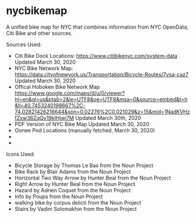 # nycbikemap
A unified bike map for NYC that combines information from NYC OpenData, Citi Bike and other sources.

Sources Used:
* Citi Bike Dock Locations: https://www.citibikenyc.com/system-data Updated March 30, 2020
* NYC Bike Network Map: https://data.cityofnewyork.us/Transportation/Bicycle-Routes/7vsa-caz7 Updated March 30, 2020
* Offical Hoboken Bike Network Map https://www.google.com/maps/d/u/0/viewer?hl=en&gl=us&ptab=2&ie=UTF8&oe=UTF8&msa=0&source=embed&t=h&ll=40.7453240198667%2C-74.02821426216644&spn=0.02276%2C0.021029&z=15&mid=1NadKVHzfZxw36ZqQy19kIHjwi7M Updated March 30th, 2020
* PDF Version of NYC Bike Map Updated March 30, 2020
* Oonee Pod Locations (manually fetched, March 30, 2020)
*
*

Icons Used:
* Bicycle Storage by Thomas Le Bas from the Noun Project
* Bike Rack by Blair Adams from the Noun Project
* Horizontal Two Way Arrow by Hunter Beal from the Noun Project
* Right Arrow by Hunter Beal from the Noun Project
* Hazard by Adrien Coquet from the Noun Project
* Info by Poups from the Noun Project
* walking bike by corpus delicti from the Noun Project
* Stairs by Vadim Solomakhin from the Noun Project
